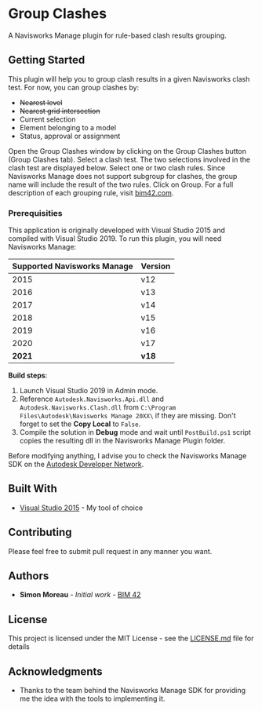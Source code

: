 # Group Clashes

A Navisworks Manage plugin for rule-based clash results grouping.

## Getting Started

This plugin will help you to group clash results in a given Navisworks clash test. For now, you can group clashes by:
* ~~Nearest level~~
* ~~Nearest grid intersection~~
* Current selection
* Element belonging to a model
* Status, approval or assignment

Open the Group Clashes window by clicking on the Group Clashes button (Group Clashes tab).
Select a clash test. The two selections involved in the clash test are displayed below.
Select one or two clash rules. Since Navisworks Manage does not support subgroup for clashes, the group name will include the result of the two rules.
Click on Group.
For a full description of each grouping rule, visit [bim42.com](http://bim42.com/2016/10/group-clashes/).

### Prerequisities

This application is originally developed with Visual Studio 2015 and compiled with Visual Studio 2019.
To run this plugin, you will need Navisworks Manage:

|Supported Navisworks Manage|Version|
|-|-|
|2015|v12|
|2016|v13|
|2017|v14|
|2018|v15|
|2019|v16|
|2020|v17|
|**2021**|**v18**|

**Build steps**:
1. Launch Visual Studio 2019 in Admin mode.
2. Reference `Autodesk.Navisworks.Api.dll` and `Autodesk.Navisworks.Clash.dll` from `C:\Program Files\Autodesk\Navisworks Manage 20XX\` if they are missing. Don't forget to set the **Copy Local** to `False`.
3. Compile the solution in **Debug** mode and wait until `PostBuild.ps1` script copies the resulting dll in the Navisworks Manage Plugin folder.

Before modifying anything, I advise you to check the Navisworks Manage SDK on the [Autodesk Developer Network](http://usa.autodesk.com/adsk/servlet/index?id=15024694&siteID=123112).

## Built With

* [Visual Studio 2015](https://www.visualstudio.com/vs/community/) - My tool of choice

## Contributing

Please feel free to submit pull request in any manner you want.

## Authors

* **Simon Moreau** - *Initial work* - [BIM 42](https://bim42.com)

## License

This project is licensed under the MIT License - see the [LICENSE.md](LICENSE.md) file for details

## Acknowledgments

* Thanks to the team behind the Navisworks Manage SDK for providing me the idea with the tools to implementing it.

